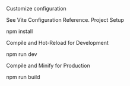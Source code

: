 Customize configuration

See Vite Configuration Reference.
Project Setup

npm install

Compile and Hot-Reload for Development

npm run dev

Compile and Minify for Production

npm run build


